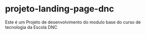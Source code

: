 # projeto-landing-page-dnc
Este é um Projeto de desenvolvimento do modulo base do curso de tecnologia da Escola DNC
